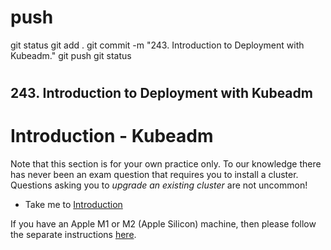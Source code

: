 #
# ###################################################################################################################### 
# ###################################################################################################################### 
#  push

git status
git add .
git commit -m "243. Introduction to Deployment with Kubeadm."
git push
git status




# ###################################################################################################################### 
# ###################################################################################################################### 
##  243. Introduction to Deployment with Kubeadm

# Introduction - Kubeadm

Note that this section is for your own practice only. To our knowledge there has never been an exam question that requires you to install a cluster. Questions asking you to _upgrade an existing cluster_ are not uncommon!

  - Take me to [Introduction](https://kodekloud.com/topic/introduction-to-deployment-with-kubeadm/)

If you have an Apple M1 or M2 (Apple Silicon) machine, then please follow the separate instructions [here](../../apple-silicon/README.md).